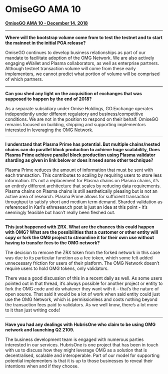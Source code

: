 # OmiseGO AMA 10

**[OmiseGO AMA 10 - December 14, 2018](https://www.reddit.com/r/omise_go/comments/a6cpcw/omisego_ama_10_december_14_2018/)**

***

**Where will the bootstrap volume come from to test the testnet and to start the mainnet in the initial POA release?**

OmiseGO continues to develop business relationships as part of our mandate to facilitate adoption of the OMG Network. We are also actively engaging eWallet and Plasma collaborators, as well as enterprise partners. Although testnet transaction volume will come from these early implementers, we cannot predict what portion of volume will be comprised of which partners.

***

**Can you shed any light on the acquisition of exchanges that was supposed to happen by the end of 2018?**

As a separate subsidiary under Omise Holdings, GO.Exchange operates independently under different regulatory and business/competitive conditions. We are not in the position to respond on their behalf. OmiseGO remains focused on building, shipping and supporting implementors interested in leveraging the OMG Network.

***

**I understand that Plasma Prime has potential. But multiple chains/nested chains can do parallel block production to achieve huge scalability, Does Plasma Prime achieve parallel block production using Plasma validator sharding as given in link below or does it need some other technique?**

Plasma Prime reduces the amount of information that must be sent with each transaction. This contributes to scaling by requiring users to store less information. It’s not a replacement for Plasma chains on Plasma chains, it’s an entirely different architecture that scales by reducing data requirements. Plasma chains on Plasma chains is still aesthetically pleasing but is not an active area of research. Plasma Prime allows for sufficient transaction throughput to satisfy short and medium term demand. Sharded validation as referenced in Karl’s ethresear.ch post is just an idea at this point - it’s seemingly feasible but hasn’t really been fleshed out.

***

**This just happened with ZRX. What are the chances this could happen with OMG? What are the possibilities that a customer or other entity will copy or fork the OMG project to streamline it for their own use without having to transfer fees to the OMG network?**

The decision to remove the ZRX token from the forked network in this case was due to its particular function as a fee token, which some felt added unnecessary friction for users of their platform. The OMG Network doesn’t require users to hold OMG tokens, only validators.

There was a good discussion of this in a recent daily as well. As some users pointed out in that thread, it’s always possible for another project or entity to fork the OMG code and do whatever they want with it – that’s the nature of open source. That said it would be a lot of work when said entity could just use the OMG Network, which is permissionless and costs nothing beyond the transaction fees paid to validators. As we well know, there’s a lot more to it than just writing code!

***

**Have you had any dealings with HubrisOne who claim to be using OMG network and launching Q2 2109.**

The business development team is engaged with numerous parties interested in our services. HubrisOne is one project that has been in touch with us to discuss how they might leverage OMG as a solution that is decentralised, scalable and interoperable. Part of our model for supporting potential implementers is that it is up to those businesses to reveal their intentions when and if they choose.
